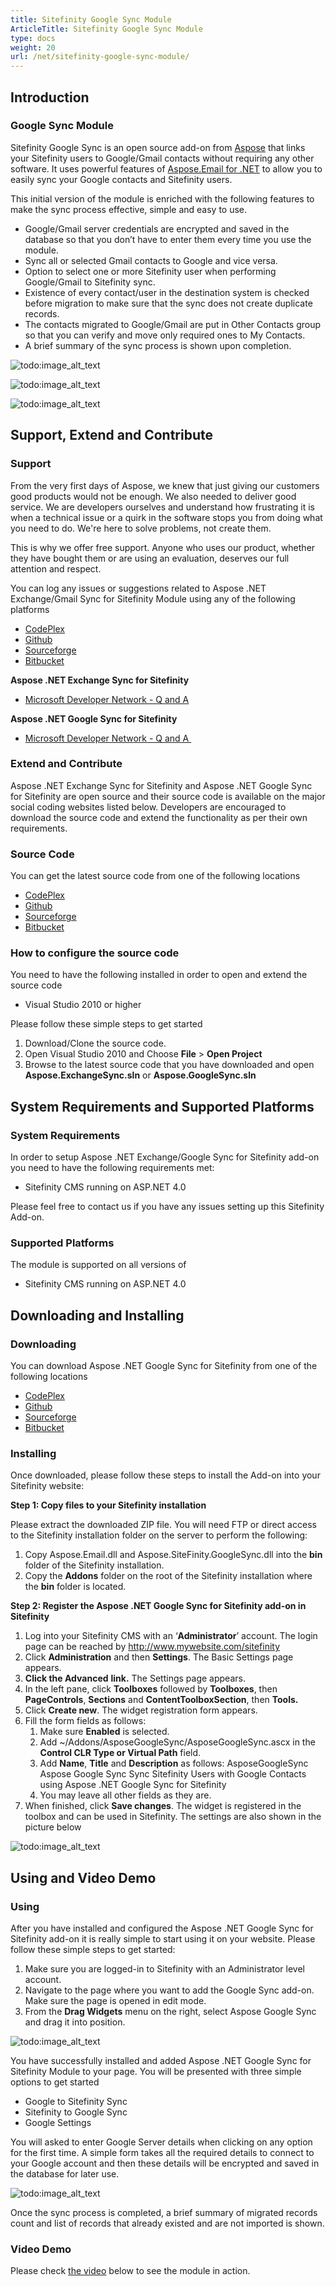 ```yaml
---
title: Sitefinity Google Sync Module
ArticleTitle: Sitefinity Google Sync Module
type: docs
weight: 20
url: /net/sitefinity-google-sync-module/
---
```



## **Introduction**
### **Google Sync Module**
Sitefinity Google Sync is an open source add-on from [Aspose](http://www.aspose.com/) that links your Sitefinity users to Google/Gmail contacts without requiring any other software. It uses powerful features of [Aspose.Email for .NET](http://www.aspose.com/.net/email-component.aspx) to allow you to easily sync your Google contacts and Sitefinity users.

This initial version of the module is enriched with the following features to make the sync process effective, simple and easy to use.

- Google/Gmail server credentials are encrypted and saved in the database so that you don’t have to enter them every time you use the module.
- Sync all or selected Gmail contacts to Google and vice versa.
- Option to select one or more Sitefinity user when performing Google/Gmail to Sitefinity sync.
- Existence of every contact/user in the destination system is checked before migration to make sure that the sync does not create duplicate records.
- The contacts migrated to Google/Gmail are put in Other Contacts group so that you can verify and move only required ones to My Contacts.
- A brief summary of the sync process is shown upon completion. 

![todo:image_alt_text](http://www.aspose.com/blogs/wp-content/uploads/2015/01/Aspose-.NET-Google-Sync-for-Sitefinity.png)

![todo:image_alt_text](http://www.aspose.com/blogs/wp-content/uploads/2015/01/Google-to-Sitefinity-Sync.png)

![todo:image_alt_text](http://www.aspose.com/blogs/wp-content/uploads/2015/01/Sitefinity-to-Google-Sync.png)
## **Support, Extend and Contribute**
### **Support**
From the very first days of Aspose, we knew that just giving our customers good products would not be enough. We also needed to deliver good service. We are developers ourselves and understand how frustrating it is when a technical issue or a quirk in the software stops you from doing what you need to do. We're here to solve problems, not create them.

This is why we offer free support. Anyone who uses our product, whether they have bought them or are using an evaluation, deserves our full attention and respect.

You can log any issues or suggestions related to Aspose .NET Exchange/Gmail Sync for Sitefinity Module using any of the following platforms

- [CodePlex ](https://asposesitefinity.codeplex.com/workitem/list/basic)
- [Github ](https://github.com/asposemarketplace/Aspose_for_Sitefinity/issues)
- [Sourceforge ](https://sourceforge.net/p/asposesitefinity/tickets/?source=navbar)
- [Bitbucket ](https://bitbucket.org/asposemarketplace/aspose-for-sitefinity/issues?status=new&status=open)

**Aspose .NET Exchange Sync for Sitefinity**

- [Microsoft Developer Network - Q and A ](https://code.msdn.microsoft.com/Aspose-NET-Exchange-Sync-1741397f/view/Discussions#content)

**Aspose .NET Google Sync for Sitefinity**

- [Microsoft Developer Network - Q and A ](https://code.msdn.microsoft.com/Sync-Sitefinity-Users-with-f8edd30b/view/Discussions#content)
### **Extend and Contribute**
Aspose .NET Exchange Sync for Sitefinity and Aspose .NET Google Sync for Sitefinity are open source and their source code is available on the major social coding websites listed below. Developers are encouraged to download the source code and extend the functionality as per their own requirements.
### **Source Code**
You can get the latest source code from one of the following locations

- [CodePlex ](https://asposesitefinity.codeplex.com/SourceControl/latest)
- [Github ](https://github.com/asposemarketplace/Aspose_for_Sitefinity)
- [Sourceforge ](https://sourceforge.net/p/asposesitefinity/code/ci/master/tree/)
- [Bitbucket ](https://bitbucket.org/asposemarketplace/aspose-for-sitefinity/src)
### **How to configure the source code**
You need to have the following installed in order to open and extend the source code

- Visual Studio 2010 or higher

Please follow these simple steps to get started

1. Download/Clone the source code.
1. Open Visual Studio 2010 and Choose **File** > **Open Project**
1. Browse to the latest source code that you have downloaded and open **Aspose.ExchangeSync.sln** or **Aspose.GoogleSync.sln**
## **System Requirements and Supported Platforms**
### **System Requirements**
In order to setup Aspose .NET Exchange/Google Sync for Sitefinity add-on you need to have the following requirements met:

- Sitefinity CMS running on ASP.NET 4.0

Please feel free to contact us if you have any issues setting up this Sitefinity Add-on.
### **Supported Platforms**
The module is supported on all versions of

- Sitefinity CMS running on ASP.NET 4.0

## **Downloading and Installing**
### **Downloading**
You can download Aspose .NET Google Sync for Sitefinity from one of the following locations

- [CodePlex ](https://asposesitefinity.codeplex.com/releases)
- [Github ](https://github.com/asposemarketplace/Aspose_for_Sitefinity/releases)
- [Sourceforge ](https://sourceforge.net/projects/asposesitefinity/files/)
- [Bitbucket ](https://bitbucket.org/asposemarketplace/aspose-for-sitefinity/downloads)
### **Installing**
Once downloaded, please follow these steps to install the Add-on into your Sitefinity website:

**Step 1: Copy files to your Sitefinity installation**

Please extract the downloaded ZIP file. You will need FTP or direct access to the Sitefinity installation folder on the server to perform the following:

1. Copy Aspose.Email.dll and Aspose.SiteFinity.GoogleSync.dll into the **bin** folder of the Sitefinity installation.
1. Copy the **Addons** folder on the root of the Sitefinity installation where the **bin** folder is located.

**Step 2: Register the Aspose .NET Google Sync for Sitefinity add-on in Sitefinity**

1. Log into your Sitefinity CMS with an ‘**Administrator**’ account. The login page can be reached by <http://www.mywebsite.com/sitefinity>
1. Click **Administration** and then **Settings**.
   The Basic Settings page appears.
1. **Click the Advanced** **link.** 
   The Settings page appears.
1. In the left pane, click **Toolboxes** followed by **Toolboxes**, then **PageControls**, **Sections** and **ContentToolboxSection**, then **Tools.**
1. Click **Create new**.
   The widget registration form appears.
1. Fill the form fields as follows: 
   1. Make sure **Enabled** is selected.
   1. Add ~/Addons/AsposeGoogleSync/AsposeGoogleSync.ascx in the **Control CLR Type or Virtual Path** field.
   1. Add **Name**, **Title** and **Description** as follows:
      AsposeGoogleSync
      Aspose Google Sync
      Sync Sitefinity Users with Google Contacts using Aspose .NET Google Sync for Sitefinity
   1. You may leave all other fields as they are.
1. When finished, click **Save changes**.
   The widget is registered in the toolbox and can be used in Sitefinity. The settings are also shown in the picture below 

![todo:image_alt_text](http://www.aspose.com/blogs/wp-content/uploads/2015/01/How-to-register-Aspose-.NET-Google-Sync-for-Sitefinity.png)
## **Using and Video Demo**
### **Using**
After you have installed and configured the Aspose .NET Google Sync for Sitefinity add-on it is really simple to start using it on your website. Please follow these simple steps to get started:

1. Make sure you are logged-in to Sitefinity with an Administrator level account.
1. Navigate to the page where you want to add the Google Sync add-on. Make sure the page is opened in edit mode.
1. From the **Drag Widgets** menu on the right, select Aspose Google Sync and drag it into position.

![todo:image_alt_text](http://www.aspose.com/blogs/wp-content/uploads/2015/01/Using-Aspose-.NET-Google-Sync-for-Sitefinity.png)

You have successfully installed and added Aspose .NET Google Sync for Sitefinity Module to your page. You will be presented with three simple options to get started 

- Google to Sitefinity Sync
- Sitefinity to Google Sync
- Google Settings

You will asked to enter Google Server details when clicking on any option for the first time. A simple form takes all the required details to connect to your Google account and then these details will be encrypted and saved in the database for later use.

![todo:image_alt_text](http://www.aspose.com/blogs/wp-content/uploads/2015/01/Google-server-details.png)

Once the sync process is completed, a brief summary of migrated records count and list of records that already existed and are not imported is shown.
### **Video Demo**
Please check [the video](https://www.youtube.com/watch?v=N3Vv4Bh84Zw) below to see the module in action.
